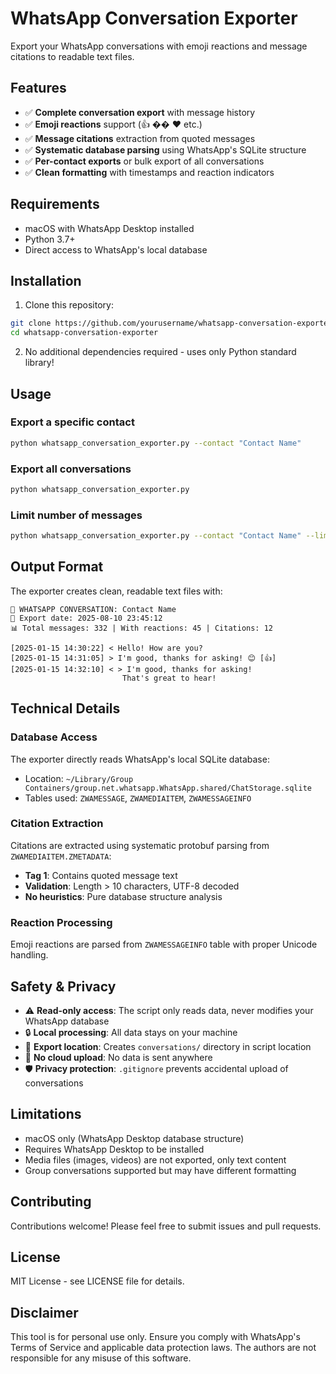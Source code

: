 # WhatsApp Conversation Exporter

Export your WhatsApp conversations with emoji reactions and message citations to readable text files.

## Features

- ✅ **Complete conversation export** with message history
- ✅ **Emoji reactions** support (👍 �� ❤️ etc.)
- ✅ **Message citations** extraction from quoted messages
- ✅ **Systematic database parsing** using WhatsApp's SQLite structure
- ✅ **Per-contact exports** or bulk export of all conversations
- ✅ **Clean formatting** with timestamps and reaction indicators

## Requirements

- macOS with WhatsApp Desktop installed
- Python 3.7+
- Direct access to WhatsApp's local database

## Installation

1. Clone this repository:
```bash
git clone https://github.com/yourusername/whatsapp-conversation-exporter.git
cd whatsapp-conversation-exporter
```

2. No additional dependencies required - uses only Python standard library!

## Usage

### Export a specific contact
```bash
python whatsapp_conversation_exporter.py --contact "Contact Name"
```

### Export all conversations
```bash
python whatsapp_conversation_exporter.py
```

### Limit number of messages
```bash
python whatsapp_conversation_exporter.py --contact "Contact Name" --limit 100
```

## Output Format

The exporter creates clean, readable text files with:

```
💬 WHATSAPP CONVERSATION: Contact Name
📅 Export date: 2025-08-10 23:45:12
📊 Total messages: 332 | With reactions: 45 | Citations: 12

[2025-01-15 14:30:22] < Hello! How are you?
[2025-01-15 14:31:05] > I'm good, thanks for asking! 😊 [👍]
[2025-01-15 14:32:10] < > I'm good, thanks for asking!
                         That's great to hear!
```

## Technical Details

### Database Access
The exporter directly reads WhatsApp's local SQLite database:
- Location: `~/Library/Group Containers/group.net.whatsapp.WhatsApp.shared/ChatStorage.sqlite`
- Tables used: `ZWAMESSAGE`, `ZWAMEDIAITEM`, `ZWAMESSAGEINFO`

### Citation Extraction
Citations are extracted using systematic protobuf parsing from `ZWAMEDIAITEM.ZMETADATA`:
- **Tag 1**: Contains quoted message text
- **Validation**: Length > 10 characters, UTF-8 decoded
- **No heuristics**: Pure database structure analysis

### Reaction Processing
Emoji reactions are parsed from `ZWAMESSAGEINFO` table with proper Unicode handling.

## Safety & Privacy

- ⚠️ **Read-only access**: The script only reads data, never modifies your WhatsApp database
- 🔒 **Local processing**: All data stays on your machine
- 📁 **Export location**: Creates `conversations/` directory in script location
- 🚫 **No cloud upload**: No data is sent anywhere
- 🛡️ **Privacy protection**: `.gitignore` prevents accidental upload of conversations

## Limitations

- macOS only (WhatsApp Desktop database structure)
- Requires WhatsApp Desktop to be installed
- Media files (images, videos) are not exported, only text content
- Group conversations supported but may have different formatting

## Contributing

Contributions welcome! Please feel free to submit issues and pull requests.

## License

MIT License - see LICENSE file for details.

## Disclaimer

This tool is for personal use only. Ensure you comply with WhatsApp's Terms of Service and applicable data protection laws. The authors are not responsible for any misuse of this software.

